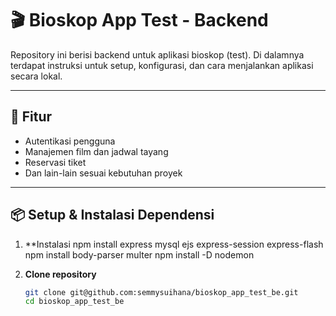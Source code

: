 # 🎬 Bioskop App Test - Backend

Repository ini berisi backend untuk aplikasi bioskop (test). Di dalamnya terdapat instruksi untuk setup, konfigurasi, dan cara menjalankan aplikasi secara lokal.

---

## 🚀 Fitur
- Autentikasi pengguna
- Manajemen film dan jadwal tayang
- Reservasi tiket
- Dan lain-lain sesuai kebutuhan proyek

---

## 📦 Setup & Instalasi Dependensi

1. **Instalasi
   npm install express mysql ejs express-session express-flash
   npm install body-parser multer
   npm install -D nodemon
   
3. **Clone repository**
   ```bash
   git clone git@github.com:semmysuihana/bioskop_app_test_be.git
   cd bioskop_app_test_be
  
